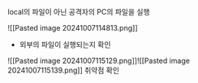 local의 파일이 아닌 공격자의 PC의 파일을 실행

![[Pasted image 20241007114813.png]]
- 외부의 파일이 실행되는지 확인

![[Pasted image 20241007115129.png]]![[Pasted image 20241007115139.png]]
취약점 확인


